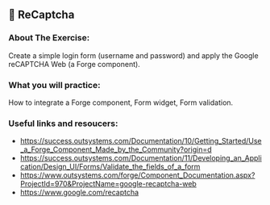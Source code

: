 ## :ledger: ReCaptcha

### About The Exercise:

Create a simple login form (username and password) and apply the Google reCAPTCHA Web (a Forge component).

### What you will practice:

How to integrate a Forge component, Form widget, Form validation.

### Useful links and resoucers:

- https://success.outsystems.com/Documentation/10/Getting_Started/Use_a_Forge_Component_Made_by_the_Community?origin=d
- https://success.outsystems.com/Documentation/11/Developing_an_Application/Design_UI/Forms/Validate_the_fields_of_a_form
- https://www.outsystems.com/forge/Component_Documentation.aspx?ProjectId=970&ProjectName=google-recaptcha-web
- https://www.google.com/recaptcha 
